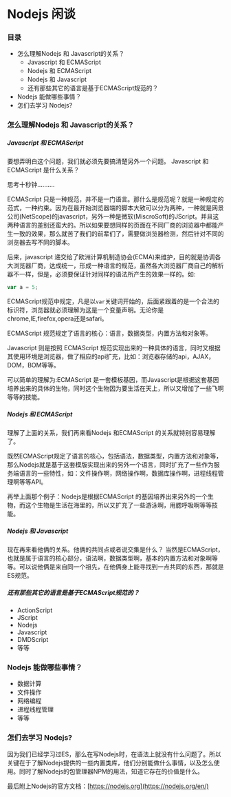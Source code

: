 # Nodejs 闲谈

### 目录

<!-- MarkdownTOC -->

- 怎么理解Nodejs 和 Javascript的关系？
    - Javascript 和 ECMAScript
    - Nodejs 和 ECMAScript
    - Nodejs 和 Javascript
    - 还有那些其它的语言是基于ECMAScript规范的？
- Nodejs 能做哪些事情？
- 怎们去学习 Nodejs?

<!-- /MarkdownTOC -->

### 怎么理解Nodejs 和 Javascript的关系？

##### Javascript 和 ECMAScript

要想弄明白这个问题，我们就必须先要搞清楚另外一个问题。 Javascript 和 ECMAScript 是什么关系？

思考十秒钟..........

ECMAScript 只是一种规范，并不是一门语言。那什么是规范呢？就是一种规定的范式，一种约束。因为在最开始浏览器端的脚本大致可以分为两种，一种就是网景公司(NetScope)的javascript，另外一种是微软(MiscroSoft)的JScript。并且这两种语言的差别还蛮大的。所以如果要想同样的页面在不同厂商的浏览器中都能产生一致的效果，那么就苦了我们的前辈们了，需要做浏览器检测，然后针对不同的浏览器去写不同的脚本。

后来，javascript 递交给了欧洲计算机制造协会(ECMA)来维护，目的就是协调各大浏览器厂商，达成统一，形成一种语言的规范，虽然各大浏览器厂商自己的解析器不一样，但是，必须要保证针对同样的语法所产生的效果一样的。如:

```js
var a = 5;
```

ECMAScript规范中规定，凡是以`var`关键词开始的，后面紧跟着的是一个合法的标识符，浏览器就必须理解为这是一个变量声明。无论你是chrome,IE,firefox,opera还是safari。

ECMAScript 规范规定了语言的核心：语言，数据类型，内置方法和对象等。

Javascript 则是按照 ECMAScript 规范实现出来的一种具体的语言，同时又根据其使用环境是浏览器，做了相应的api扩充，比如：浏览器存储的api，AJAX，DOM，BOM等等。

可以简单的理解为:ECMAScript 是一套模板基因，而Javascript是根据这套基因培养出来的具体的生物，同时这个生物因为要生活在天上，所以又增加了一些飞啊等等的技能。

##### Nodejs 和 ECMAScript

理解了上面的关系，我们再来看Nodejs 和ECMAScript 的关系就特别容易理解了。

既然ECMAScript规定了语言的核心，包括语法，数据类型，内置方法和对象等，那么Nodejs就是基于这套模版实现出来的另外一个语言，同时扩充了一些作为服务端语言的一些特性，如：文件操作啊，网络操作啊，数据库操作啊，进程线程管理啊等等API。

再举上面那个例子：Nodejs是根据ECMAScript 的基因培养出来另外的一个生物，而这个生物是生活在海里的，所以又扩充了一些游泳啊，用腮呼吸啊等等技能。

##### Nodejs 和 Javascript

现在再来看他俩的关系。他俩的共同点或者说交集是什么？ 当然是ECMAScript，也就是属于语言的核心部分，语法啊，数据类型啊，基本的内置方法和对象啊等等。可以说他俩是来自同一个祖先，在他俩身上能寻找到一点共同的东西，那就是ES规范。

##### 还有那些其它的语言是基于ECMAScript规范的？

- ActionScript
- JScript
- Nodejs
- Javascript
- DMDScript
- 等等

### Nodejs 能做哪些事情？

- 数据计算
- 文件操作
- 网络编程
- 进程线程管理
- 等等

### 怎们去学习 Nodejs?

因为我们已经学习过ES，那么在写Nodejs时，在语法上就没有什么问题了。所以关键在于了解Nodejs提供的一些内置类库，他们分别能做什么事情，以及怎么使用。同时了解Nodejs的包管理器NPM的用法，知道它存在的价值是什么。

最后附上Nodejs的官方文档：[https://nodejs.org](https://nodejs.org/en/)
